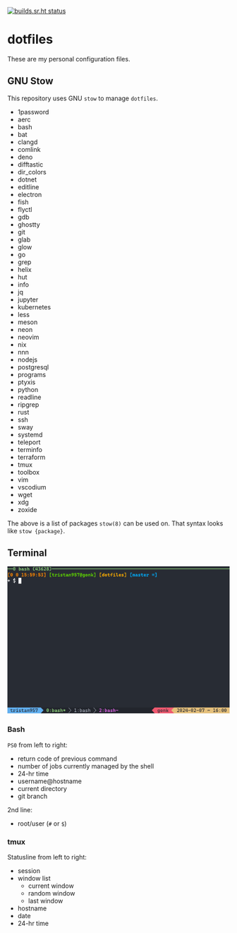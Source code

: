<!-- prettier-ignore-start -->

<!-- markdownlint-disable-next-line MD041 -->
[![builds.sr.ht status](https://builds.sr.ht/~tristan957/dotfiles.svg)](https://builds.sr.ht/~tristan957/dotfiles?)

<!-- prettier-ignore-end -->

# dotfiles

These are my personal configuration files.

## GNU Stow

This repository uses GNU `stow` to manage `dotfiles`.

- 1password
- aerc
- bash
- bat
- clangd
- comlink
- deno
- difftastic
- dir_colors
- dotnet
- editline
- electron
- fish
- flyctl
- gdb
- ghostty
- git
- glab
- glow
- go
- grep
- helix
- hut
- info
- jq
- jupyter
- kubernetes
- less
- meson
- neon
- neovim
- nix
- nnn
- nodejs
- postgresql
- programs
- ptyxis
- python
- readline
- ripgrep
- rust
- ssh
- sway
- systemd
- teleport
- terminfo
- terraform
- tmux
- toolbox
- vim
- vscodium
- wget
- xdg
- zoxide

The above is a list of packages `stow(8)` can be used on. That syntax looks like
`stow {package}`.

## Terminal

![Terminal with bash and tmux running to showcase style](terminal.png "Terminal")

### Bash

`PS0` from left to right:

- return code of previous command
- number of jobs currently managed by the shell
- 24-hr time
- username@hostname
- current directory
- git branch

2nd line:

- root/user (`#` or `$`)

### tmux

Statusline from left to right:

- session
- window list
  - current window
  - random window
  - last window
- hostname
- date
- 24-hr time
